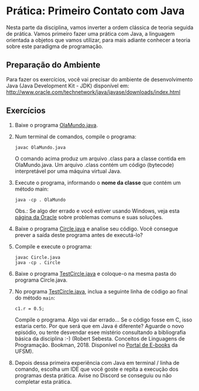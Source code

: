 # Prática: Primeiro Contato com Java


Nesta parte da disciplina, vamos inverter a ordem clássica de teoria seguida de prática. Vamos primeiro fazer uma prática com Java, a linguagem orientada a objetos que vamos utilizar, para mais adiante conhecer a teoria sobre este paradigma de programação.

## Preparação do Ambiente 


Para fazer os exercícios, você vai precisar do ambiente de desenvolvimento Java (Java Development Kit - JDK) disponível em: http://www.oracle.com/technetwork/java/javase/downloads/index.html


## Exercícios


1. Baixe o programa [OlaMundo.java](OlaMundo.java).

2. Num terminal de comandos, compile o programa:

   ```
   javac OlaMundo.java
   ```
   O comando acima produz um arquivo .class para a classe contida em OlaMundo.java. Um arquivo .class contém um código (bytecode) interpretável por uma máquina virtual Java.

3. Execute o programa, informando o **nome da classe** que contém um método main:

   ```
   java -cp . OlaMundo
   ```
   Obs.: Se algo der errado e você estiver usando Windows, veja esta [página da Oracle](https://docs.oracle.com/javase/tutorial/getStarted/problems/index.html) sobre problemas comuns e suas soluções. 



4. Baixe o programa [Circle.java](Circle.java) e analise seu código. Você consegue prever a saída deste programa antes de executá-lo?

5. Compile e execute o programa:
   ```
   javac Circle.java
   java -cp . Circle
   ```

6. Baixe o programa [TestCircle.java](TestCircle.java) e coloque-o na mesma pasta do programa Circle.java.

7. No programa [TestCircle.java](TestCircle.java), inclua a seguinte linha de código ao final do método `main`:
    ```
    c1.r = 0.5;
    ```
    Compile o programa. Algo vai dar errado... Se o código fosse em C, isso estaria certo. Por que será que em Java é diferente? Aguarde o novo episódio, ou tente desvendar esee mistério consultando a bibliografia básica da disciplina :-) (Robert Sebesta. Conceitos de Linguagens de Programação. Bookman, 2018. Disponível no [Portal de E-books](https://www.ufsm.br/orgaos-suplementares/biblioteca/e-books-2/) da UFSM).
    
8. Depois dessa primeira experiência com Java em terminal / linha de comando, escolha um IDE que você goste e repita a execução dos programas desta prática. Avise no Discord se conseguiu ou não completar esta prática.
